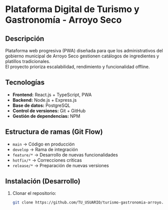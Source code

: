 # Plataforma Digital de Turismo y Gastronomía - Arroyo Seco

## Descripción
Plataforma web progresiva (PWA) diseñada para que los administrativos del gobierno municipal de Arroyo Seco gestionen catálogos de ingredientes y platillos tradicionales.  
El proyecto prioriza escalabilidad, rendimiento y funcionalidad offline.

## Tecnologías
- **Frontend:** React.js + TypeScript, PWA
- **Backend:** Node.js + Express.js
- **Base de datos:** PostgreSQL
- **Control de versiones:** Git + GitHub
- **Gestión de dependencias:** NPM

## Estructura de ramas (Git Flow)
- `main` → Código en producción
- `develop` → Rama de integración
- `feature/*` → Desarrollo de nuevas funcionalidades
- `hotfix/*` → Correcciones críticas
- `release/*` → Preparación de nuevas versiones

## Instalación (Desarrollo)
1. Clonar el repositorio:
   ```bash
   git clone https://github.com/TU_USUARIO/turismo-gastronomia-arroyo.git
